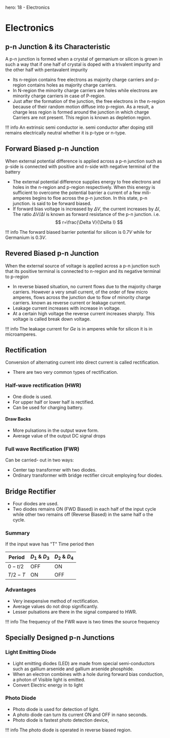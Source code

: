 hero: 18 - Electronics

# Electronics
## p-n Junction & its Characteristic
A p-n junction is formed when a crystal of germanium or silicon is grown in such a way that if one half of crystal is doped with a trivalent impurity and the other half with pentavalent impurity

* Its n-region contains free electrons as majority charge carriers and p-region contains holes as majority charge carriers.
* In N-region the minority charge carriers are holes while electrons are minority charge carriers in case of P-region.
* Just after the formation of the junction, the free electrons in the n-region because of their random motion diffuse into p-region. As a result, a charge less region is formed around the junction in which charge Carriers are not present. This region is known as depletion region.

!!! info
    An extrinsic semi conductor ie. semi conductor after doping still remains electrically neutral whether it is p-type or n-type.


## Forward Biased p-n Junction
When external potential difference is applied across a p-n junction such as p-side is connected with positive and n-side with negative terminal of the battery

* The external potential difference supplies energy to free electrons and holes in the n-region and p-region respectively. When this energy is sufficient to overcome the potential barrier a current of a few mili-amperes begins to floe across the p-n junction. In this state, p-n junction. is said to be forward biased.
* If forward bias voltage is increased by $\Delta V$, the current increases by $\Delta I$, The ratio ${\Delta V}/{\Delta I}$ is known as forward resistance of the p-n junction. i.e. $$ r=\frac{\Delta V}{\Delta I} $$

!!! info
    The forward biased barrier potential for silicon is $0.7V$ while for Germanium is $0.3V$.

## Revered Biased p-n Junction
When the external source of voltage is applied across a p-n junction such that its positive terminal is connected to n-region and its negative terminal to p-region

* In reverse biased situation, no current flows due to the majority charge carriers. However a very small current, of the order of few micro amperes, flows across the junction due to flow of minority charge carriers. known as reverse current or leakage current.
* Leakage current increases with increase in voltage.
* At a certain high voltage the reverse current increases sharply. This voltage is called break down voltage.

!!! info
    The leakage current for $Ge$ is in amperes while for silicon it is in microamperes.

## Rectification
Conversion of alternating current into direct current is called rectification.

* There are two very common types of rectification.

### Half-wave rectification (HWR)
* One diode is used.
* For upper half or lower half is rectified.
* Can be used for charging battery.

#### Draw Backs
* More pulsations in the output wave form.
* Average value of the output DC signal drops

### Full wave Rectification (FWR)
Can be carried- out in two ways:
* Center tap transformer with two diodes.
* Ordinary transformer with bridge rectifier circuit employing four diodes.

## Bridge Rectifier
* Four diodes are used.
* Two diodes remains ON (FWD Biased) in each half of the input cycle while other two remains off (Reverse Biased) in the same half o the cycle.

### Summary
If the input wave has "T" Time period then

| Period | $D_1$ & $D_3$ | $D_2$ & $D_4$ |
|--------|---------------|---------------|
| $0-t/2$| OFF           | ON |
| $T/2-T$| ON            | OFF |

### Advantages
* Very inexpensive method of rectification.
* Average values do not drop significantly.
* Lesser pulsations are there in the signal compared to HWR.

!!! info
      The frequency of the FWR wave is two times the source frequency


## Specially Designed p-n Junctions
### Light Emitting Diode
* Light emitting diodes (LED) are made from special semi-conductors such as gallium arsenide and gallium arsenide phosphide.
* When an electron combines with a hole during forward bias conduction, a photon of Visible light is emitted.
* Convert Electric energy in to light

### Photo Diode
* Photo diode is used for detection of light.
* A photo diode can turn its current ON and OFF in nano seconds.
* Photo diode is fastest photo detection device,


!!! info
    The photo diode is operated in reverse biased region.
